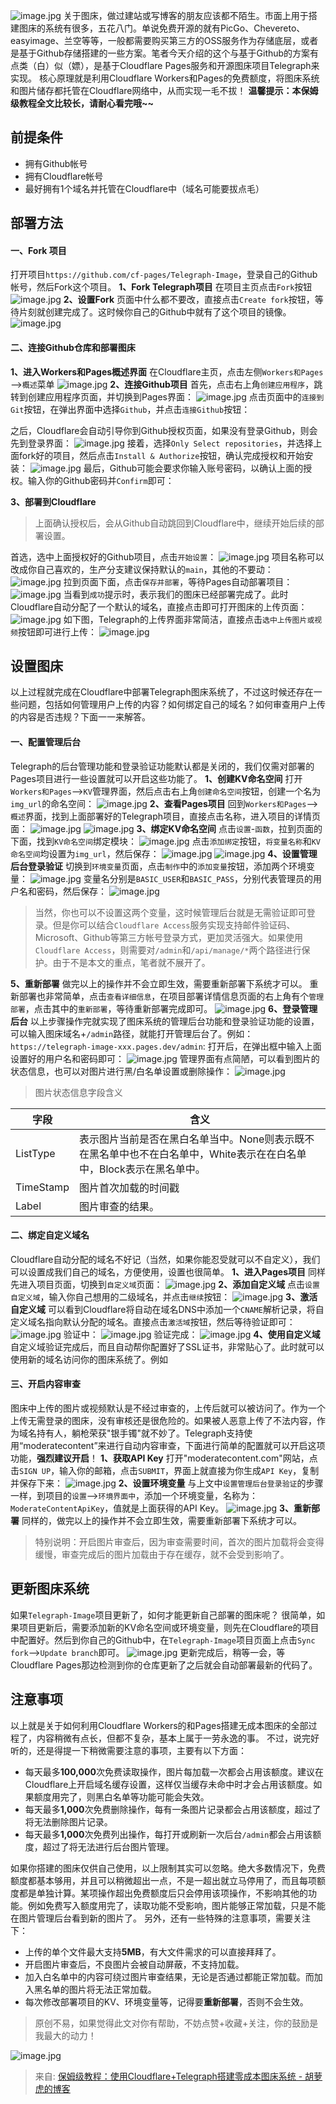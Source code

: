 ![image.jpg](../images/86740bcdeb48331198c02ba1a15d5fd8.jpeg)
关于图床，做过建站或写博客的朋友应该都不陌生。市面上用于搭建图床的系统有很多，五花八门。单说免费开源的就有PicGo、Chevereto、easyimage、兰空等等，一般都需要购买第三方的OSS服务作为存储底层，或者是基于Github存储搭建的一些方案。笔者今天介绍的这个与基于Github的方案有点类（白）似（嫖），是基于Cloudflare Pages服务和开源图床项目Telegraph来实现。
核心原理就是利用Cloudflare Workers和Pages的免费额度，将图床系统和图片储存都托管在Cloudflare网络中，从而实现一毛不拔！
**温馨提示：本保姆级教程全文比较长，请耐心看完哦~~**
## 前提条件

- 拥有Github帐号
- 拥有Cloudflare帐号
- 最好拥有1个域名并托管在Cloudflare中（域名可能要拔点毛）
## 部署方法
#### 一、Fork 项目
打开项目`https://github.com/cf-pages/Telegraph-Image`，登录自己的Github帐号，然后Fork这个项目。
**1、Fork Telegraph项目**
在项目主页点击`Fork`按钮
![image.jpg](../images/73124228a0cea9ec345c9cdb7a4dfb22.jpeg)
**2、设置Fork**
页面中什么都不要改，直接点击`Create fork`按钮，等待片刻就创建完成了。这时候你自己的Github中就有了这个项目的镜像。
![image.jpg](../images/2ac8f7e0a516a2bd9e051d4ca291bd43.jpeg)
#### 二、连接Github仓库和部署图床
**1、进入Workers和Pages概述界面**
在Cloudflare主页，点击左侧`Workers和Pages`——>`概述`菜单
![image.jpg](../images/89563ccd21ce82d9679e2a823453392c.jpeg)
**2、连接Github项目**
首先，点击右上角`创建应用程序`，跳转到创建应用程序页面，并切换到Pages界面：
![image.jpg](../images/5baf04029764e130d934e2ab5b657a52.jpeg)
点击页面中的`连接到Git`按钮，在弹出界面中选择`Github`，并点击`连接Github`按钮：

之后，Cloudflare会自动引导你到Github授权页面，如果没有登录Github，则会先到登录界面：
![image.jpg](../images/616ec6de12dfc275d96d906234994326.jpeg)
接着，选择`Only Select repositories`，并选择上面fork好的项目，然后点击`Install & Authorize`按钮，确认完成授权和开始安装：
![image.jpg](../images/13e01bd8a747e31465eadfdf3042e004.jpeg)
最后，Github可能会要求你输入账号密码，以确认上面的授权。输入你的Github密码并`Confirm`即可：

**3、部署到Cloudflare**
> 上面确认授权后，会从Github自动跳回到Cloudflare中，继续开始后续的部署设置。

首选，选中上面授权好的Github项目，点击`开始设置`：
![image.jpg](../images/b81910823c6308017ffedaeff67ea841.jpeg)
项目名称可以改成你自己喜欢的，生产分支建议保持默认的`main`，其他的不要动：
![image.jpg](../images/b8460dc9c06cb0e1c0e051ae8b4fa658.jpeg)
拉到页面下面，点击`保存并部署`，等待Pages自动部署项目：![image.jpg](../images/8180fa45c44504387f0018ed7bfa076e.jpeg)
当看到`成功`提示时，表示我们的图床已经部署完成了。此时Cloudflare自动分配了一个默认的域名，直接点击即可打开图床的上传页面：
![image.jpg](../images/1477373e290e58a51e4c2107a3d95923.jpeg)
如下图，Telegraph的上传界面非常简洁，直接点击`选中上传图片或视频`按钮即可进行上传：
![image.jpg](../images/f257cdc49f33686a53552fcd1a2c65a0.jpeg)
## 设置图床
以上过程就完成在Cloudflare中部署Telegraph图床系统了，不过这时候还存在一些问题，包括如何管理用户上传的内容？如何绑定自己的域名？如何审查用户上传的内容是否违规？下面一一来解答。
#### 一、配置管理后台
Telegraph的后台管理功能和登录验证功能默认都是关闭的，我们仅需对部署的Pages项目进行一些设置就可以开启这些功能了。
**1、创建KV命名空间**
打开`Workers和Pages`——>`KV`管理界面，然后点击右上角`创建命名空间`按钮，创建一个名为`img_url`的命名空间：
![image.jpg](../images/5a6ab0658a4a5d9b6faf2015fa6ed545.jpeg)
**2、查看Pages项目**
回到`Workers和Pages`——>`概述`界面，找到上面部署好的Telegraph项目，直接点击名称，进入项目的详情页面：
![image.jpg](../images/f89298e15148e08f5a62fe52329ea484.jpeg)
![image.jpg](../images/9a683e05fc350517f7a8a5004a2bc87c.jpeg)
**3、绑定KV命名空间**
点击`设置`-`函数`，拉到页面的下面，找到`KV命名空间`绑定模块：
![image.jpg](../images/172fd5e2fadca0fbed5632f00257dcd2.jpeg)
点击`添加绑定`按钮，`将变量名称`和`KV命名空间`均设置为`img_url`，然后保存：
![image.jpg](../images/1890c1e009ffc838d267c5638170f1bf.jpeg)
![image.jpg](../images/fa7cd287d4fda97010ee4c0d3ed10beb.jpeg)
**4、设置管理后台登录验证**
切换到`环境变量`页面，点击`制作`中的`添加变量`按钮，添加两个环境变量：
![image.jpg](../images/42bf27e1ba6004fb3cee54abf2a84faf.jpeg)
变量名分别是`BASIC_USER`和`BASIC_PASS`，分别代表管理员的用户名和密码，然后保存：
![image.jpg](../images/ebda8c5c08b017dd53d02d7cd4a9597e.jpeg)
> 当然，你也可以不设置这两个变量，这时候管理后台就是无需验证即可登录。但是你可以结合`Cloudflare Access`服务实现支持邮件验证码、Microsoft、Github等第三方帐号登录方式，更加灵活强大。如果使用`Cloudflare Access`，则需要对`/admin`和`/api/manage/*`两个路径进行保护。由于不是本文的重点，笔者就不展开了。

**5、重新部署**
做完以上的操作并不会立即生效，需要重新部署下系统才可以。
重新部署也非常简单，点击`查看详细信息`，在项目部署详情信息页面的右上角有个`管理部署`，点击其中的`重新部署`，等待重新部署完成即可。
![image.jpg](../images/4e5c397e6d775f2acccf88cf428872ae.jpeg)
**6、登录管理后台**
以上步骤操作完就实现了图床系统的管理后台功能和登录验证功能的设置，可以输入图床域名+`/admin`路径，就能打开管理后台了。例如：`https://telegraph-image-xxx.pages.dev/admin`:
打开后，在弹出框中输入上面设置好的用户名和密码即可：
![image.jpg](../images/afbc136865877ac07746aa73b4c38eb6.jpeg)
管理界面有点简陋，可以看到图片的状态信息，也可以对图片进行黑/白名单设置或删除操作：
![image.jpg](../images/33473f23ca2b8d8ad66f11c869ef130b.jpeg)
> 图片状态信息字段含义

| 字段 | 含义 |
| --- | --- |
| ListType | 表示图片当前是否在黑白名单当中。None则表示既不在黑名单中也不在白名单中，White表示在在白名单中，Block表示在黑名单中。 |
| TimeStamp | 图片首次加载的时间戳 |
| Label | 图片审查的结果。 |

#### 二、绑定自定义域名
Cloudflare自动分配的域名不好记（当然，如果你能忍受就可以不自定义），我们可以设置成我们自己的域名，方便使用，设置也很简单。
**1、进入Pages项目**
同样先进入项目页面，切换到`自定义域`页面：
![image.jpg](../images/6689ec16e3d1b40d270c3ea118c8ea4c.jpeg)
**2、添加自定义域**
点击`设置自定义域`，输入你自己想用的二级域名，并点击`继续`按钮：
![image.jpg](../images/13ab22d2335074e9d22c547f17f081c1.jpeg)
**3、激活自定义域**
可以看到Cloudflare将自动在域名DNS中添加一个`CNAME`解析记录，将自定义域名指向默认分配的域名。直接点击`激活域`按钮，然后等待验证即可：
![image.jpg](../images/f5da701127ef20e1ab7600c671457f99.jpeg)
验证中：
![image.jpg](../images/af78d98fc962a656b776f03c633b91c2.jpeg)
验证完成：
![image.jpg](../images/6f3e8d34fea7121327eb963b6c7aafe3.jpeg)
**4、使用自定义域**
自定义域验证完成后，而且自动帮你配置好了SSL证书，非常贴心了。此时就可以使用新的域名访问你的图床系统了。例如
#### 三、开启内容审查
图床中上传的图片或视频默认是不经过审查的，上传后就可以被访问了。作为一个上传无需登录的图床，没有审核还是很危险的。如果被人恶意上传了不法内容，作为域名持有人，躺枪荣获"银手镯"就不妙了。Telegraph支持使用“moderatecontent”来进行自动内容审查，下面进行简单的配置就可以开启这项功能，**强烈建议开启**！
**1、获取API Key**
打开"moderatecontent.com"网站，点击`SIGN UP`，输入你的邮箱，点击`SUBMIT`，界面上就直接为你生成`API Key`，复制并保存下来：
![image.jpg](../images/e0e25a86c79d24a7dbd1f61770d40f4a.jpeg)
**2、设置环境变量**
与上文中`设置管理后台登录验证`的步骤一样，到项目的`设置`——>`环境界面中`，添加一个环境变量，名称为：`ModerateContentApiKey`，值就是上面获得的API Key。
![image.jpg](../images/c7b6256a76501ab8ee8bbdc980fa0425.jpeg)
**3、重新部署**
同样的，做完以上的操作并不会立即生效，需要重新部署下系统才可以。
> 特别说明：开启图片审查后，因为审查需要时间，首次的图片加载将会变得缓慢，审查完成后的图片加载由于存在缓存，就不会受到影响了。

## 更新图床系统
如果`Telegraph-Image`项目更新了，如何才能更新自己部署的图床呢？
很简单，如果项目更新后，需要添加新的KV命名空间或环境变量，则先在Cloudflare的项目中配置好。然后到你自己的Github中，在`Telegraph-Image`项目页面上点击`Sync fork`——>`Update branch`即可。
![image.jpg](../images/337135ce32ab2a5f6c21d15aeb760e16.jpeg)
更新完成后，稍等一会，等Cloudflare Pages那边检测到你的仓库更新了之后就会自动部署最新的代码了。
## 注意事项
以上就是关于如何利用Cloudflare Workers的和Pages搭建无成本图床的全部过程了，内容稍微有点长，但都不复杂，基本上属于一劳永逸的事。
不过，说完好听的，还是得提一下稍微需要注意的事项，主要有以下方面：

- 每天最多**100,000**次免费读取操作，图片每加载一次都会占用该额度。建议在Cloudflare上开启域名缓存设置，这样仅当缓存未命中时才会占用该额度。如果额度用完了，则黑白名单等功能可能会失效。
- 每天最多**1,000**次免费删除操作，每有一条图片记录都会占用该额度，超过了将无法删除图片记录。
- 每天最多**1,000**次免费列出操作，每打开或刷新一次后台`/admin`都会占用该额度，超过了将无法进行后台图片管理。

如果你搭建的图床仅供自己使用，以上限制其实可以忽略。绝大多数情况下，免费额度都基本够用，并且可以稍微超出一点，不是一超出就立马停用了，而且每项额度都是单独计算。某项操作超出免费额度后只会停用该项操作，不影响其他的功能。例如免费写入额度用完了，读取功能不受影响，图片能够正常加载，只是不能在图片管理后台看到新的图片了。
另外，还有一些特殊的注意事项，需要关注下：

- 上传的单个文件最大支持**5MB**，有大文件需求的可以直接拜拜了。
- 开启图片审查后，不良图片会被自动屏蔽，不支持加载。
- 加入白名单中的内容可绕过图片审查结果，无论是否通过都能正常加载。而加入黑名单的图片将无法正常加载。
- 每次修改部署项目的KV、环境变量等，记得要**重新部署**，否则不会生效。
> 原创不易，如果觉得此文对你有帮助，不妨点赞+收藏+关注，你的鼓励是我最大的动力！

![image.jpg](../images/a242250dcaf83c9b8ad0d69898b3636a.bmp)

> 来自: [保姆级教程：使用Cloudflare+Telegraph搭建零成本图床系统 - 胡萝虎的博客](https://www.huluohu.com/posts/456/)

